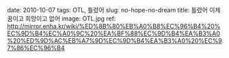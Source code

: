﻿date: 2010-10-07
tags: OTL, 틀렸어
slug: no-hope-no-dream
title: 틀렸어 이제 꿈이고 희망이고 없어
image: OTL.jpg
ref: http://mirror.enha.kr/wiki/%ED%8B%80%EB%A0%B8%EC%96%B4%20%EC%9D%B4%EC%A0%9C%20%EA%BF%88%EC%9D%B4%EA%B3%A0%20%ED%9D%AC%EB%A7%9D%EC%9D%B4%EA%B3%A0%20%EC%97%86%EC%96%B4
